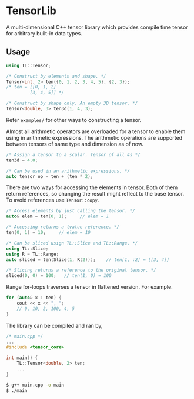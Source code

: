 # TensorLib
A multi-dimensional C++ tensor library which provides compile time tensor for arbitrary built-in data types.

## Usage
```cpp
using TL::Tensor;

/* Construct by elements and shape. */
Tensor<int, 2> ten({0, 1, 2, 3, 4, 5}, {2, 3});
/* ten = [[0, 1, 2]
         [3, 4, 5]] */

/* Construct by shape only. An empty 3D tensor. */
Tensor<double, 3> ten3d(1, 4, 3);
```
Refer `examples/` for other ways to constructing a tensor. 

Almost all arithmetic operators are overloaded for a tensor to enable them using in arithmetic expressions. The arithmetic operations are supported between tensors of same type and dimension as of now.

```cpp
/* Assign a tensor to a scalar. Tensor of all 4s */
ten3d = 4.0;

/* Can be used in an arithmetic expressions. */
auto tensor_op = ten + (ten * 2);
```

There are two ways for accessing the elements in tensor. Both of them return references, so changing the result might reflect to the base tensor. To avoid references use `Tensor::copy`.

```cpp
/* Access elements by just calling the tensor. */
auto& elem = ten(0, 1);     // elem = 1 

/* Accessing returns a lvalue reference. */
ten(0, 1) = 10;     // elem = 10

/* Can be sliced usign TL::Slice and TL::Range. */
using TL::Slice;
using R = TL::Range;
auto sliced = ten(Slice(1, R(2)));    // ten[1, :2] = [[3, 4]]

/* Slicing returns a reference to the original tensor. */
sliced(0, 0) = 100;   // ten(1, 0) = 100
```

Range for-loops traverses a tensor in flattened version. For example.
```cpp
for (auto& x : ten) {
    cout << x << ", ";
    // 0, 10, 2, 100, 4, 5
}
```

The library can be compiled and ran by,

```cpp
/* main.cpp */
...
#include <tensor_core>

int main() {
    TL::Tensor<double, 2> ten;
    ...
}
```
```bash
$ g++ main.cpp -o main
$ ./main
```
